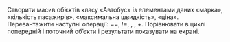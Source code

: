 Створити масив об’єктів класу «Автобус» із елементами даних «марка», «кількість пасажирів», «максимальна швидкість», «ціна».
Перевантажити наступні операції: ==, !=, , , +.
Порівнювати в циклі попередній і поточний об’єкти і результати показувати на екрані. 
